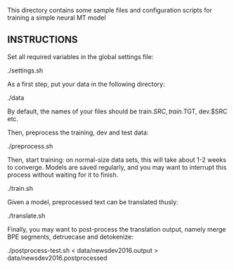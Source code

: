 This directory contains some sample files and configuration scripts for training a simple neural MT model

INSTRUCTIONS
------------

Set all required variables in the global settings file:

  ./settings.sh

As a first step, put your data in the following directory:

  ./data

By default, the names of your files should be train.$SRC, train.$TGT, dev.$SRC etc.

Then, preprocess the training, dev and test data:

  ./preprocess.sh

Then, start training: on normal-size data sets, this will take about 1-2 weeks to converge.
Models are saved regularly, and you may want to interrupt this process without waiting for it to finish.

  ./train.sh

Given a model, preprocessed text can be translated thusly:

  ./translate.sh

Finally, you may want to post-process the translation output, namely merge BPE segments,
detruecase and detokenize:

  ./postprocess-test.sh < data/newsdev2016.output > data/newsdev2016.postprocessed
